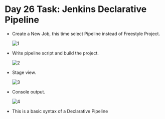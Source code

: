 # Day 26 Task: Jenkins Declarative Pipeline

- Create a New Job, this time select Pipeline instead of Freestyle Project.

  ![1](https://user-images.githubusercontent.com/77112379/233442832-8e97f3d2-4242-44e1-8f4b-ece9122eae70.png)

- Write pipeline script and build the project.

  ![2](https://user-images.githubusercontent.com/77112379/233442842-00722c29-712d-4285-8b4e-6bc282628097.png)

- Stage view.

  ![3](https://user-images.githubusercontent.com/77112379/233442849-3344586c-06f7-476b-b1a2-e9f120a62cbd.png)
  
- Console output.

  ![4](https://user-images.githubusercontent.com/77112379/233442862-85296c70-f56f-4a2e-b146-29259df5b691.png)
  
- This is a basic syntax of a Declarative Pipeline

